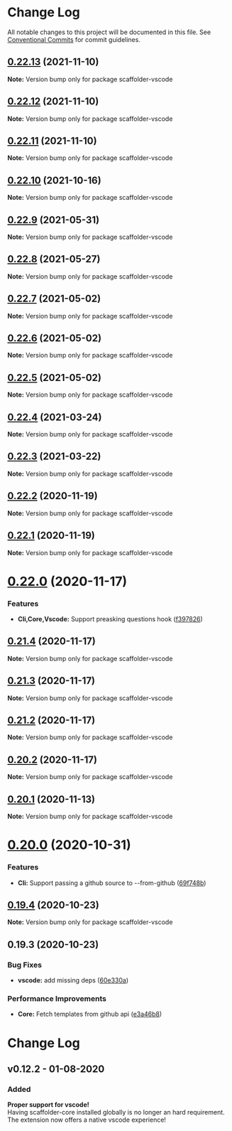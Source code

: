 # Change Log

All notable changes to this project will be documented in this file.
See [Conventional Commits](https://conventionalcommits.org) for commit guidelines.

## [0.22.13](https://github.com/galElmalah/scaffolder/compare/scaffolder-vscode@0.22.12...scaffolder-vscode@0.22.13) (2021-11-10)

**Note:** Version bump only for package scaffolder-vscode





## [0.22.12](https://github.com/galElmalah/scaffolder/compare/scaffolder-vscode@0.22.10...scaffolder-vscode@0.22.12) (2021-11-10)

**Note:** Version bump only for package scaffolder-vscode





## [0.22.11](https://github.com/galElmalah/scaffolder/compare/scaffolder-vscode@0.22.10...scaffolder-vscode@0.22.11) (2021-11-10)

**Note:** Version bump only for package scaffolder-vscode





## [0.22.10](https://github.com/galElmalah/scaffolder/compare/scaffolder-vscode@0.22.9...scaffolder-vscode@0.22.10) (2021-10-16)

**Note:** Version bump only for package scaffolder-vscode





## [0.22.9](https://github.com/galElmalah/scaffolder/compare/scaffolder-vscode@0.22.8...scaffolder-vscode@0.22.9) (2021-05-31)

**Note:** Version bump only for package scaffolder-vscode





## [0.22.8](https://github.com/galElmalah/scaffolder/compare/scaffolder-vscode@0.22.7...scaffolder-vscode@0.22.8) (2021-05-27)

**Note:** Version bump only for package scaffolder-vscode





## [0.22.7](https://github.com/galElmalah/scaffolder/compare/scaffolder-vscode@0.22.4...scaffolder-vscode@0.22.7) (2021-05-02)

**Note:** Version bump only for package scaffolder-vscode





## [0.22.6](https://github.com/galElmalah/scaffolder/compare/scaffolder-vscode@0.22.4...scaffolder-vscode@0.22.6) (2021-05-02)

**Note:** Version bump only for package scaffolder-vscode





## [0.22.5](https://github.com/galElmalah/scaffolder/compare/scaffolder-vscode@0.22.4...scaffolder-vscode@0.22.5) (2021-05-02)

**Note:** Version bump only for package scaffolder-vscode





## [0.22.4](https://github.com/galElmalah/scaffolder/compare/scaffolder-vscode@0.22.3...scaffolder-vscode@0.22.4) (2021-03-24)

**Note:** Version bump only for package scaffolder-vscode





## [0.22.3](https://github.com/galElmalah/scaffolder/compare/scaffolder-vscode@0.22.2...scaffolder-vscode@0.22.3) (2021-03-22)

**Note:** Version bump only for package scaffolder-vscode





## [0.22.2](https://github.com/galElmalah/scaffolder/compare/scaffolder-vscode@0.22.1...scaffolder-vscode@0.22.2) (2020-11-19)

**Note:** Version bump only for package scaffolder-vscode





## [0.22.1](https://github.com/galElmalah/scaffolder/compare/scaffolder-vscode@0.22.0...scaffolder-vscode@0.22.1) (2020-11-19)

**Note:** Version bump only for package scaffolder-vscode





# [0.22.0](https://github.com/galElmalah/scaffolder/compare/scaffolder-vscode@0.21.4...scaffolder-vscode@0.22.0) (2020-11-17)


### Features

* **Cli,Core,Vscode:** Support preasking questions hook ([f397826](https://github.com/galElmalah/scaffolder/commit/f397826a306fdb59c53dc5f9e84ab7280f04610d))





## [0.21.4](https://github.com/galElmalah/scaffolder/compare/scaffolder-vscode@0.21.3...scaffolder-vscode@0.21.4) (2020-11-17)

**Note:** Version bump only for package scaffolder-vscode





## [0.21.3](https://github.com/galElmalah/scaffolder/compare/scaffolder-vscode@0.21.2...scaffolder-vscode@0.21.3) (2020-11-17)

**Note:** Version bump only for package scaffolder-vscode





## [0.21.2](https://github.com/galElmalah/scaffolder/compare/scaffolder-vscode@0.20.2...scaffolder-vscode@0.21.2) (2020-11-17)

**Note:** Version bump only for package scaffolder-vscode





## [0.20.2](https://github.com/galElmalah/scaffolder/compare/scaffolder-vscode@0.20.1...scaffolder-vscode@0.20.2) (2020-11-17)

**Note:** Version bump only for package scaffolder-vscode





## [0.20.1](https://github.com/galElmalah/scaffolder-vscode/compare/scaffolder-vscode@0.20.0...scaffolder-vscode@0.20.1) (2020-11-13)

**Note:** Version bump only for package scaffolder-vscode





# [0.20.0](https://github.com/galElmalah/scaffolder-vscode/compare/scaffolder-vscode@0.19.4...scaffolder-vscode@0.20.0) (2020-10-31)


### Features

* **Cli:** Support passing a github source to --from-github ([69f748b](https://github.com/galElmalah/scaffolder-vscode/commit/69f748b4e0750cf3589b6bc84d4840a86e626605))





## [0.19.4](https://github.com/galElmalah/scaffolder-vscode/compare/scaffolder-vscode@0.19.3...scaffolder-vscode@0.19.4) (2020-10-23)

**Note:** Version bump only for package scaffolder-vscode





## 0.19.3 (2020-10-23)


### Bug Fixes

* **vscode:** add missing deps ([60e330a](https://github.com/galElmalah/scaffolder-vscode/commit/60e330a045b4574153ef39c3d9b0183a46eadcdb))


### Performance Improvements

* **Core:** Fetch templates from github api ([e3a46b8](https://github.com/galElmalah/scaffolder-vscode/commit/e3a46b87e5674d8938b15362175eff221d884bf4))





# Change Log

## v0.12.2 - 01-08-2020

### Added
**Proper support for vscode!**  
Having scaffolder-core installed globally is no longer an hard requirement.  
The extension now offers a native vscode experience!
